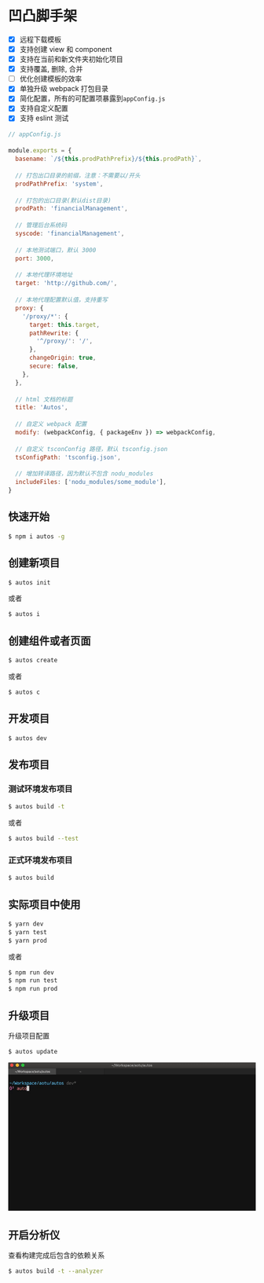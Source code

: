 # 凹凸脚手架

- [x] 远程下载模板
- [x] 支持创建 view 和 component
- [x] 支持在当前和新文件夹初始化项目
- [x] 支持覆盖, 删除, 合并
- [ ] 优化创建模板的效率
- [x] 单独升级 webpack 打包目录
- [x] 简化配置，所有的可配置项暴露到`appConfig.js`
- [x] 支持自定义配置
- [x] 支持 eslint 测试

```js
// appConfig.js

module.exports = {
  basename: `/${this.prodPathPrefix}/${this.prodPath}`,

  // 打包出口目录的前缀，注意：不需要以/开头
  prodPathPrefix: 'system',

  // 打包的出口目录(默认dist目录)
  prodPath: 'financialManagement',

  // 管理后台系统码
  syscode: 'financialManagement',

  // 本地测试端口，默认 3000
  port: 3000,

  // 本地代理环境地址
  target: 'http://github.com/',

  // 本地代理配置默认值，支持重写
  proxy: {
    '/proxy/*': {
      target: this.target,
      pathRewrite: {
        '^/proxy/': '/',
      },
      changeOrigin: true,
      secure: false,
    },
  },

  // html 文档的标题
  title: 'Autos',

  // 自定义 webpack 配置
  modify: (webpackConfig, { packageEnv }) => webpackConfig,

  // 自定义 tsconConfig 路径，默认 tsconfig.json
  tsConfigPath: 'tsconfig.json',

  // 增加转译路径，因为默认不包含 nodu_modules
  includeFiles: ['nodu_modules/some_module'],
}
```

## 快速开始

```bash
$ npm i autos -g
```

## 创建新项目

```bash
$ autos init
```

或者

```bash
$ autos i
```

## 创建组件或者页面

```bash
$ autos create
```

或者

```bash
$ autos c
```

## 开发项目

```bash
$ autos dev
```

## 发布项目

### 测试环境发布项目

```bash
$ autos build -t
```

或者

```bash
$ autos build --test
```

### 正式环境发布项目

```bash
$ autos build
```

## 实际项目中使用

```bash
$ yarn dev
$ yarn test
$ yarn prod
```

或者

```bash
$ npm run dev
$ npm run test
$ npm run prod
```

## 升级项目

升级项目配置

```bash
$ autos update
```

![update.gif](./assets/images/update.gif)

## 开启分析仪

查看构建完成后包含的依赖关系

```bash
$ autos build -t --analyzer
```
